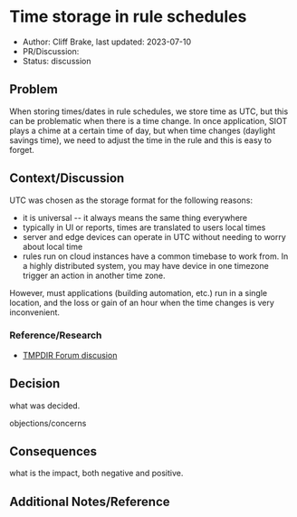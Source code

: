 # Time storage in rule schedules

- Author: Cliff Brake, last updated: 2023-07-10
- PR/Discussion:
- Status: discussion

## Problem

When storing times/dates in rule schedules, we store time as UTC, but this can
be problematic when there is a time change. In once application, SIOT plays a
chime at a certain time of day, but when time changes (daylight savings time),
we need to adjust the time in the rule and this is easy to forget.

## Context/Discussion

UTC was chosen as the storage format for the following reasons:

- it is universal -- it always means the same thing everywhere
- typically in UI or reports, times are translated to users local times
- server and edge devices can operate in UTC without needing to worry about
  local time
- rules run on cloud instances have a common timebase to work from. In a highly
  distributed system, you may have device in one timezone trigger an action in
  another time zone.

However, must applications (building automation, etc.) run in a single location,
and the loss or gain of an hour when the time changes is very inconvenient.

### Reference/Research

- [TMPDIR Forum discusion](https://community.tmpdir.org/t/daylight-savings-time-dst-in-iot-applications/1092)

## Decision

what was decided.

objections/concerns

## Consequences

what is the impact, both negative and positive.

## Additional Notes/Reference
